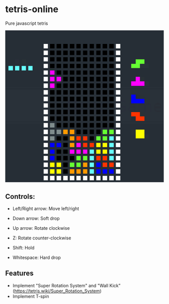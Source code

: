 # tetris-online

Pure javascript tetris

![screenshot](/screenshot.png)

## Controls: 
* Left/Right arrow: Move left/right
* Down arrow: Soft drop

* Up arrow: Rotate clockwise
* Z: Rotate counter-clockwise

* Shift: Hold
* Whitespace: Hard drop

## Features
* Implement "Super Rotation System" and "Wall Kick" (https://tetris.wiki/Super_Rotation_System)
* Implement T-spin
